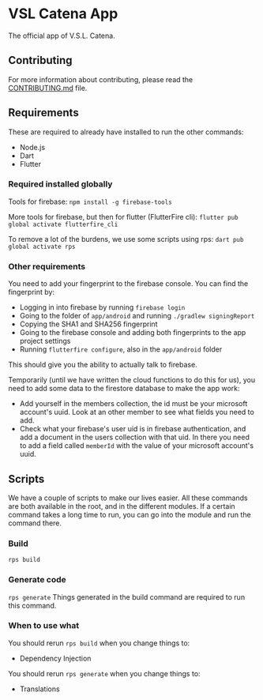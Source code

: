 # VSL Catena App
The official app of V.S.L. Catena.

## Contributing
For more information about contributing, please read the [CONTRIBUTING.md](CONTRIBUTING.md) file.

## Requirements
These are required to already have installed to run the other commands:
- Node.js
- Dart
- Flutter

### Required installed globally
Tools for firebase:
`npm install -g firebase-tools`

More tools for firebase, but then for flutter (FlutterFire cli):
`flutter pub global activate flutterfire_cli`

To remove a lot of the burdens, we use some scripts using rps:
`dart pub global activate rps`

### Other requirements
You need to add your fingerprint to the firebase console. You can find the fingerprint by:
- Logging in into firebase by running `firebase login`
- Going to the folder of `app/android` and running `./gradlew signingReport`
- Copying the SHA1 and SHA256 fingerprint
- Going to the firebase console and adding both fingerprints to the app project settings
- Running `flutterfire configure`, also in the `app/android` folder

This should give you the ability to actually talk to firebase.

Temporarily (until we have written the cloud functions to do this for us), you need to add some data to the firestore database to make the app work:
- Add yourself in the members collection, the id must be your microsoft account's uuid. Look at an other member to see what fields you need to add.
- Check what your firebase's user uid is in firebase authentication, and add a document in the users collection with that uid. In there you need to add a field called `memberId` with the value of your microsoft account's uuid.

## Scripts
We have a couple of scripts to make our lives easier. All these commands are both available in the root, and in the different modules. If a certain command takes a long time to run, you can go into the module and run the command there.
### Build
`rps build`

### Generate code
`rps generate`
Things generated in the build command are required to run this command.

### When to use what
You should rerun `rps build` when you change things to:
- Dependency Injection

You should rerun `rps generate` when you change things to:
- Translations